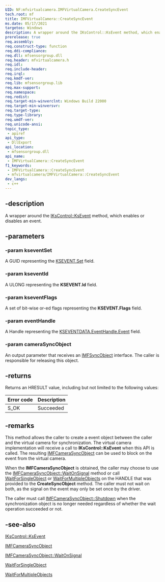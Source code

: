 ```yaml
---
UID: NF:mfvirtualcamera.IMFVirtualCamera.CreateSyncEvent
tech.root: mf
title: IMFVirtualCamera::CreateSyncEvent
ms.date: 05/17/2021
targetos: Windows
description: A wrapper around the IKsControl::KsEvent method, which enables or disables an event.
prerelease: true
req.assembly: 
req.construct-type: function
req.ddi-compliance: 
req.dll: mfsensorgroup.dll
req.header: mfvirtualcamera.h
req.idl: 
req.include-header: 
req.irql: 
req.kmdf-ver: 
req.lib: mfsensorgroup.lib
req.max-support: 
req.namespace: 
req.redist: 
req.target-min-winverclnt: Windows Build 22000
req.target-min-winversvr: 
req.target-type: 
req.type-library: 
req.umdf-ver: 
req.unicode-ansi: 
topic_type:
 - apiref
api_type:
 - DllExport
api_location:
 - mfsensorgroup.dll
api_name:
 - IMFVirtualCamera::CreateSyncEvent
f1_keywords:
 - IMFVirtualCamera::CreateSyncEvent
 - mfvirtualcamera/IMFVirtualCamera::CreateSyncEvent
dev_langs:
 - c++
---
```


## -description

A wrapper around the [IKsControl::KsEvent](/windows-hardware/drivers/ddi/ks/nf-ks-ikscontrol-ksevent) method, which enables or disables an event.

## -parameters

### -param kseventSet

A GUID representing the [KSEVENT.Set](/previous-versions/ff561744(v=vs.85)) field.

### -param kseventId

A ULONG representing the **KSEVENT.Id** field.

### -param kseventFlags

A set of bit-wise or-ed flags representing the **KSEVENT.Flags** field.

### -param eventHandle

A Handle representing the [KSEVENTDATA.EventHandle.Event](/windows-hardware/drivers/ddi/ks/ns-ks-kseventdata) field.

### -param cameraSyncObject

An output parameter that receives an [IMFSyncObject](nn-mfvirtualcamera-imfcamerasyncobject.md) interface.  The caller is responsible for releasing this object.

## -returns

Returns an HRESULT value, including but not limited to the following values:

| Error code | Description |
|------------|-------------|
| S_OK    | Succeeded |

## -remarks

This method allows the caller to create a event object between the caller and the virtual camera for synchronization.  The virtual camera implementation will receive a call to **IKsControl::KsEvent** when this API is called. The resulting [IMFCameraSyncObject](nn-mfvirtualcamera-imfcamerasyncobject.md) can be used to block on the event from the virtual camera.


When the **IMFCameraSyncObject** is obtained, the caller may choose to use the [IMFCameraSyncObject::WaitOnSignal](nf-mfvirtualcamera-imfcamerasyncobject-waitonsignal.md) method or call [WaitForSingleObject](../synchapi/nf-synchapi-waitforsingleobject.md) or [WaitForMultipleObjects](../synchapi/nf-synchapi-waitformultipleobjects.md) on the HANDLE that was provided to the **CreateSyncObject** method.  The caller must not wait on both, as the signal on the event may only be set once by the driver.

The caller must call [IMFCameraSyncObject::Shutdown](nf-mfvirtualcamera-imfvirtualcamera-shutdown.md) when the synchronization object is no longer needed regardless of whether the wait operation succeeded or not.


## -see-also

[IKsControl::KsEvent](/windows-hardware/drivers/ddi/ks/nf-ks-ikscontrol-ksevent)

[IMFCameraSyncObject](nn-mfvirtualcamera-imfcamerasyncobject.md)

[IMFCameraSyncObject::WaitOnSignal](nf-mfvirtualcamera-imfcamerasyncobject-waitonsignal.md)

[WaitForSingleObject](../synchapi/nf-synchapi-waitforsingleobject.md)

[WaitForMultipleObjects](../synchapi/nf-synchapi-waitformultipleobjects.md)

